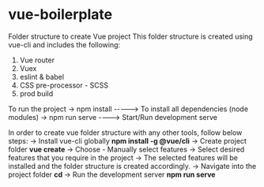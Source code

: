 # vue-boilerplate
Folder structure to create Vue project
This folder structure is created using vue-cli and includes the following:
1. Vue router
2. Vuex
3. eslint & babel
4. CSS pre-processor - SCSS
5. prod build

To run the project
-> npm install -----> To install all dependencies (node modules)
-> npm run serve ----> Start/Run development serve

In order to create vue folder structure with any other tools, follow below steps:
-> Install vue-cli globally 
    <b>npm install -g @vue/cli</b> 
-> Create project folder
    <b> vue create <your-project-folder-name> </b>
-> Choose - Manually select features
-> Select desired features that you require in the project
-> The selected features will be installed and the folder structure is created accordingly.
-> Navigate into the project folder
    <b> cd <your-project-folder-name> </b>
-> Run the development server
    <b> npm run serve </b>

